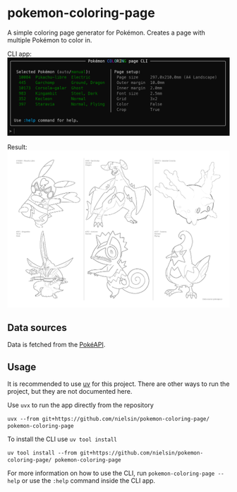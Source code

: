 # pokemon-coloring-page
A simple coloring page generator for Pokémon. Creates a page with multiple Pokémon to color in.

CLI app:
![CLI app example](cli-app.png)

Result:
![coloring page example](pokemon-coloring-page.png)

## Data sources
Data is fetched from the [PokéAPI](https://pokeapi.co/).

## Usage
It is recommended to use [uv](https://docs.astral.sh/uv/) for this project. There are other ways to run the project, but they are not documented here.

Use `uvx` to run the app directly from the repository

    uvx --from git+https://github.com/nielsin/pokemon-coloring-page/ pokemon-coloring-page

To install the CLI use `uv tool install`

    uv tool install --from git+https://github.com/nielsin/pokemon-coloring-page/ pokemon-coloring-page

For more information on how to use the CLI, run `pokemon-coloring-page --help` or use the `:help` command inside the CLI app.
